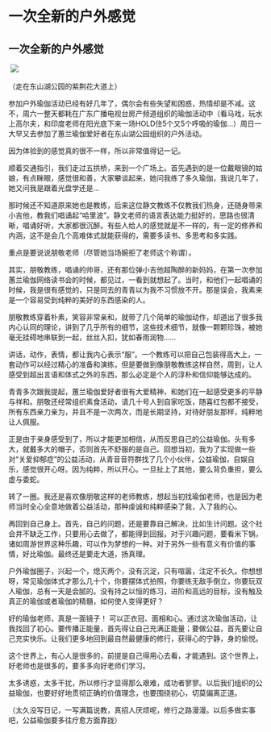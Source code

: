 # 一次全新的户外感觉


## **一次全新的户外感觉**

​                 ![](https://oss.sssmoe.com/wp-content/uploads202406062137096.jpg)        

（走在东山湖公园的紫荆花大道上）



参加户外瑜伽活动已经有好几年了，偶尔会有些失望和困惑，热情却是不减。这不，周六一整天都耗在广东广播电视台房产频道组织的瑜伽活动中（看马戏，玩水上高尔夫，和印度老师在阳光底下来一场HOLD住5个又5个呼吸的瑜伽...）周日一大早又去参加了蕙兰瑜伽爱好者在东山湖公园组织的户外活动。



因为体验到的感觉真的很不一样，所以非常值得记一记。



顺着交通指引，我们走过五拱桥，来到一个广场上。首先遇到的是一位戴眼镜的姑娘，有点眯眼，感觉很和善，大家攀谈起来，她问我练了多久瑜伽，我说几年了，她又问我是跟着光盘学还是...



那时候还不知道原来她也是教练，后来这位静文教练不仅教我们热身，还随身带来小吉他，教我们唱诵起“哈里波”。静文老师的语言表达能力挺好的，思路也很清晰，唱诵好听，大家都很沉醉。有些人给人的感觉就是不一样的，有一定的修养和内涵，这不是会几个高难体式就能获得的，需要多读书、多思考和多实践。



重点是要说说朋敬老师（尽管她当场婉拒了老师这个称谓）。



其实，朋敬教练，唱诵的帅哥，还有那位弹小吉他超陶醉的新妈妈，在第一次参加蕙兰瑜伽网络读书会的时候，都见过，一看到就想起了。当时，和他们一起唱诵的时候，我是很有感觉的，只是同去的青青以为我不习惯放不开。那是误会，我素来是一个容易受到纯粹的美好的东西感染的人。



朋敬教练穿着朴素，笑容非常亲和，就带了几个简单的瑜伽动作，却道出了很多我内心认同的理论，讲到了几乎所有的细节，这些技术细节，就像一颗颗珍珠，被她毫无挂碍地串联到一起，丝丝入扣，犹如春雨润物……



讲话，动作，表情，都让我内心表示“服”。一个教练可以把自己包装得高大上，一套动作可以经过精心的准备和演练，但是要做到像朋敬教练这样自然，周到，让人感受到超出言语和体式之外的东西，那么必定是个人的淳朴和信仰能够达成的。



青青多次跟我提起，蕙兰瑜伽爱好者很有大爱精神，和她们在一起感受更多的平静与祥和。朋敬还经常组织素食活动，请几十号人到自家吃饭，随喜红包都不接受，所有东西亲力亲为，并且不是一次两次，而是长期坚持，对待好朋友那样，纯粹地让人佩服。



正是由于亲身感受到了，所以才能更加相信，从而反思自己的公益瑜伽。头有多大，就戴多大的帽子，否则首先不舒服的是自己。回想当初，我为了实现做一些对“关爱抑郁症”的公益活动，从青音音符群找了几个小伙伴，公益瑜伽，自娱自乐，感觉很开心呀。因为纯粹，所以开心。一旦扯上了其他，要么背负重担，要么虚与委蛇。



转了一圈。我还是喜欢像朋敬这样的老师教练，想起当初找瑜伽老师，也是因为老师当时全心全意地做着公益活动，那种虔诚和纯粹感染了我，入了我的心。



再回到自己身上。首先，自己的问题，还是要靠自己解决，比如生计问题。这个社会并不缺乏工作，只要用心去做了，都能得到回报。对于兴趣问题，要看米下锅，诸如周游世界这种乐趣，可以作为梦想的一种。对于另外一些有意义有价值的事情，好比瑜伽。最终还是要走大道，扬真理。



户外瑜伽圈子，兴起一个，熄灭两个，没有沉淀，只有喧嚣，注定不长久。你想想呀，常见瑜伽体式才那么几十个，你要摆体式拍照，你要练无敌手倒立，你要玩双人瑜伽，总有一天是会腻的。没有持之以恒的练习，进阶和高远的目标，没有触及真正的瑜伽或者瑜伽的精髓，如何使人变得更好？



好的瑜伽老师，真是一面镜子！ 可以正衣冠、面相和心。通过这次瑜伽活动，让我找回了初心。要传播正能量，首先得让自己充满正能量；要做公益，首先要让自己充实快乐。让我们更多地回到最自然最健康的修行，获得心的宁静，身的愉悦。



这个世界上，有心人是很多的，前提是自己得用心去看，才能遇到。这个世界上，好老师也是很多的，要多多向好老师们学习。



太多诱惑，太多干扰，所以修行才显得那么艰难，成功者寥寥。以后我们组织的公益瑜伽，也要好好地贯彻正确的价值理念，也要围绕初心，切莫偏离正道。



（太久没写日记，一写满篇说教，真招人厌烦呢，修行之路漫漫。以后多做实事吧，公益瑜伽要多往疗愈方面靠拢）

   
